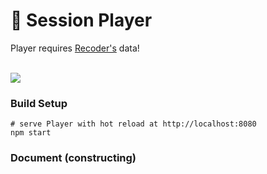 # 🚧 Session Player

Player requires [Recoder's](https://github.com/waynecz/session-recorder#readme) data!

<br>
<img src="https://github.com/waynecz/DS/raw/master/session-recorder/replay.gif" />
<br>

### Build Setup

```shell
# serve Player with hot reload at http://localhost:8080
npm start
```

### Document (constructing)
